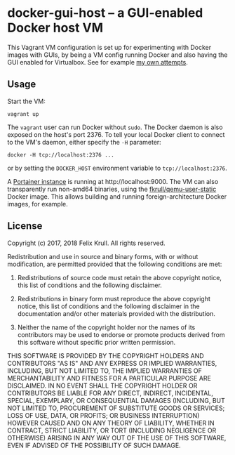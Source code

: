 # docker-gui-host – a GUI-enabled Docker host VM
This Vagrant VM configuration is set up for experimenting with Docker images
with GUIs, by being a VM config running Docker and also having the GUI enabled
for Virtualbox. See for example
[my own attempts](https://hub.docker.com/r/fkrull/desktop-base).

## Usage
Start the VM:
```
vagrant up
```
The `vagrant` user can run Docker without `sudo`. The Docker daemon is also
exposed on the host's port 2376. To tell your local Docker client to
connect to the VM's daemon, either specify the `-H` parameter:
```
docker -H tcp://localhost:2376 ...
```
or by setting the `DOCKER_HOST` environment variable to `tcp://localhost:2376`.

A [Portainer instance](https://portainer.io) is running at
http://localhost:9000. The VM can also transparently run non-amd64 binaries,
using the
[fkrull/qemu-user-static](https://hub.docker.com/r/fkrull/qemu-user-static)
Docker image. This allows building and running foreign-architecture Docker
images, for example.

## License
Copyright (c) 2017, 2018 Felix Krull. All rights reserved.

Redistribution and use in source and binary forms, with or without
modification, are permitted provided that the following conditions are met:

1. Redistributions of source code must retain the above copyright notice, this
list of conditions and the following disclaimer.

2. Redistributions in binary form must reproduce the above copyright notice,
this list of conditions and the following disclaimer in the documentation
and/or other materials provided with the distribution.

3. Neither the name of the copyright holder nor the names of its contributors
may be used to endorse or promote products derived from this software without
specific prior written permission.

THIS SOFTWARE IS PROVIDED BY THE COPYRIGHT HOLDERS AND CONTRIBUTORS "AS IS" AND
ANY EXPRESS OR IMPLIED WARRANTIES, INCLUDING, BUT NOT LIMITED TO, THE IMPLIED
WARRANTIES OF MERCHANTABILITY AND FITNESS FOR A PARTICULAR PURPOSE ARE
DISCLAIMED. IN NO EVENT SHALL THE COPYRIGHT HOLDER OR CONTRIBUTORS BE LIABLE
FOR ANY DIRECT, INDIRECT, INCIDENTAL, SPECIAL, EXEMPLARY, OR CONSEQUENTIAL
DAMAGES (INCLUDING, BUT NOT LIMITED TO, PROCUREMENT OF SUBSTITUTE GOODS OR
SERVICES; LOSS OF USE, DATA, OR PROFITS; OR BUSINESS INTERRUPTION) HOWEVER
CAUSED AND ON ANY THEORY OF LIABILITY, WHETHER IN CONTRACT, STRICT LIABILITY,
OR TORT (INCLUDING NEGLIGENCE OR OTHERWISE) ARISING IN ANY WAY OUT OF THE USE
OF THIS SOFTWARE, EVEN IF ADVISED OF THE POSSIBILITY OF SUCH DAMAGE.
